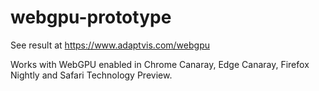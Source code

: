 # webgpu-prototype
See result at https://www.adaptvis.com/webgpu

Works with WebGPU enabled in Chrome Canaray, Edge Canaray, Firefox Nightly and Safari Technology Preview.
